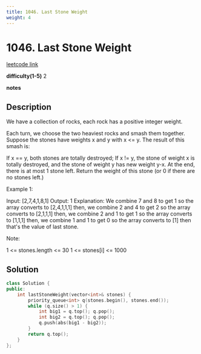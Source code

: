 ```yaml
---
title: 1046. Last Stone Weight
weight: 4
---
```

# 1046. Last Stone Weight
[leetcode link](https://leetcode.com/problems/last-stone-weight/)

**difficulty(1-5)** 
2

**notes**   


## Description
We have a collection of rocks, each rock has a positive integer weight.

Each turn, we choose the two heaviest rocks and smash them together.  Suppose the stones have weights x and y with x <= y.  The result of this smash is:

If x == y, both stones are totally destroyed;
If x != y, the stone of weight x is totally destroyed, and the stone of weight y has new weight y-x.
At the end, there is at most 1 stone left.  Return the weight of this stone (or 0 if there are no stones left.)

 

Example 1:

Input: [2,7,4,1,8,1]
Output: 1
Explanation: 
We combine 7 and 8 to get 1 so the array converts to [2,4,1,1,1] then,
we combine 2 and 4 to get 2 so the array converts to [2,1,1,1] then,
we combine 2 and 1 to get 1 so the array converts to [1,1,1] then,
we combine 1 and 1 to get 0 so the array converts to [1] then that's the value of last stone.
 

Note:

1 <= stones.length <= 30
1 <= stones[i] <= 1000

## Solution
```c++
class Solution {
public:
    int lastStoneWeight(vector<int>& stones) {
        priority_queue<int> q(stones.begin(), stones.end());
        while (q.size() > 1) {
            int big1 = q.top(); q.pop();
            int big2 = q.top(); q.pop();
            q.push(abs(big1 - big2));
        }
        return q.top();
    }
};
```
